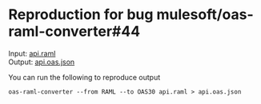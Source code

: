 # Reproduction for bug mulesoft/oas-raml-converter#44

Input: [api.raml](api.raml)  
Output: [api.oas.json](api.oas.json)

You can run the following to reproduce output

```
oas-raml-converter --from RAML --to OAS30 api.raml > api.oas.json
```
